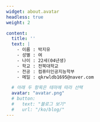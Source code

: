 ```yaml
---
widget: about.avatar
headless: true
weight: 2

content:
  title: ''
  text: |
    - 이름 : 박지유
    - 성별 : 여
    - 나이 : 22세(04년생)
    - 학교 : 전북대학교
    - 전공 : 컴퓨터인공지능학부
    - 메일 : qkrwldb1695@naver.com

  # 아래 두 항목은 테마에 따라 선택
  avatar: "avatar.png"
  # button:
  #   text: "블로그 보기"
  #   url: "/ko/blog/"
---
```

